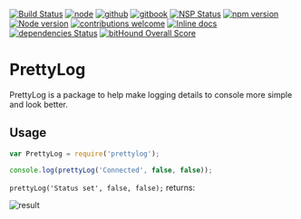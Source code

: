[![Build Status](https://travis-ci.org/Moosecoop/PrettyLog.svg?branch=master)](https://travis-ci.org/Moosecoop/PrettyLog) [![node](https://rawgit.com/aleen42/badges/master/src/node.svg)](https://nodejs.org/en/) [![github](https://cdn.rawgit.com/aleen42/badges/master/src/github.svg)](https://github.com/moosecoop/prettylog) [![gitbook](https://cdn.rawgit.com/aleen42/badges/master/src/gitbook_2.svg)](https://moosecoop.gitbooks.io/prettylog/content/) [![NSP Status](https://nodesecurity.io/orgs/moosehub/projects/8589d4db-0500-4288-a267-31113881498c/badge)](https://nodesecurity.io/orgs/moosehub/projects/8589d4db-0500-4288-a267-31113881498c) [![npm version](https://badge.fury.io/js/prettylog.svg)](https://badge.fury.io/js/prettylog) [![Node version](https://img.shields.io/node/v/prettylog.svg?style=flat)](http://nodejs.org/download/) [![contributions welcome](https://img.shields.io/badge/contributions-welcome-brightgreen.svg?style=flat)](https://github.com/moosecoop/prettylog/issues) [![Inline docs](http://inch-ci.org/github/moosecoop/prettylog.svg?branch=master)](http://inch-ci.org/github/moosecoop/prettylog) [![dependencies Status](https://david-dm.org/moosecoop/prettylog/status.svg)](https://david-dm.org/moosecoop/prettylog) [![bitHound Overall Score](https://www.bithound.io/github/Moosecoop/PrettyLog/badges/score.svg)](https://www.bithound.io/github/Moosecoop/PrettyLog)

# PrettyLog
PrettyLog is a package to help make logging details to console more simple and look better.

## Usage
```javascript
var PrettyLog = require('prettylog');

console.log(prettyLog('Connected', false, false));
```

`prettyLog('Status set', false, false);` returns:

![result](https://i.imgur.com/Bf3LgNS.png "prettyLog('Ready!', false, false);")

